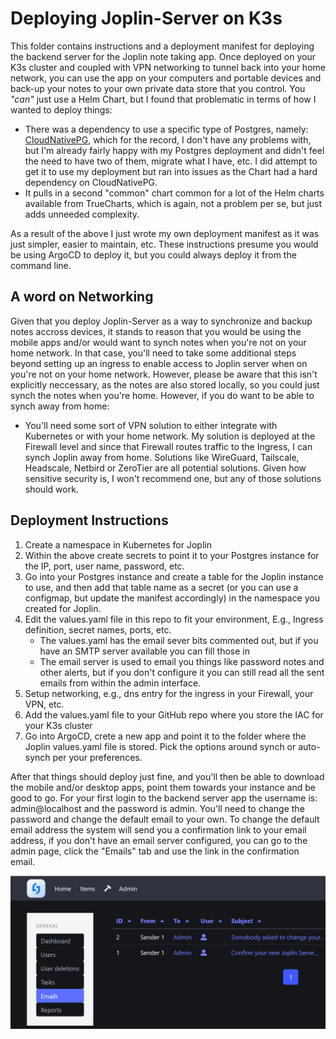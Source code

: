 # Deploying Joplin-Server on K3s

This folder contains instructions and a deployment manifest for deploying the backend server for the Joplin note taking app. Once deployed on your K3s cluster and coupled with VPN networking to tunnel back into your home network, you can use the app on your computers and portable devices and back-up your notes to your own private data store that you control. You *"can"* just use a Helm Chart, but I found that problematic in terms of how I wanted to deploy things:

* There was a dependency to use a specific type of Postgres, namely: [CloudNativePG](https://cloudnative-pg.io/), which for the record, I don't have any problems with, but I'm already fairly happy with my Postgres deployment and didn't feel the need to have two of them, migrate what I have, etc. I did attempt to get it to use my deployment but ran into issues as the Chart had a hard dependency on CloudNativePG.
* It pulls in a second "common" chart common for a lot of the Helm charts available from TrueCharts, which is again, not a problem per se, but just adds unneeded complexity. 

As a result of the above I just wrote my own deployment manifest as it was just simpler, easier to maintain, etc. These instructions presume you would be using ArgoCD to deploy it, but you could always deploy it from the command line. 

## A word on Networking

Given that you deploy Joplin-Server as a way to synchronize and backup notes accross devices, it stands to reason that you would be using the mobile apps and/or would want to synch notes when you're not on your home network. In that case, you'll need to take some additional steps beyond setting up an ingress to enable access to Joplin server when on you're not on your home network. However, please be aware that this isn't explicitly neccessary, as the notes are also stored locally, so you could just synch the notes when you're home. However, if you do want to be able to synch away from home:

* You'll need some sort of VPN solution to either integrate with Kubernetes or with your home network. My solution is deployed at the Firewall level and since that Firewall routes traffic to the Ingress, I can synch Joplin away from home. Solutions like WireGuard, Tailscale, Headscale, Netbird or ZeroTier are all potential solutions. Given how sensitive security is, I won't recommend one, but any of those solutions should work. 

## Deployment Instructions 

1) Create a namespace in Kubernetes for Joplin
2) Within the above create secrets to point it to your Postgres instance for the IP, port, user name, password, etc.
3) Go into your Postgres instance and create a table for the Joplin instance to use, and then add that table name as a secret (or you can use a configmap, but update the manifest accordingly) in the namespace you created for Joplin.
4) Edit the values.yaml file in this repo to fit your environment, E.g., Ingress definition, secret names, ports, etc. 
    * The values.yaml has the email sever bits commented out, but if you have an SMTP server available you can fill those in
    * The email server is used to email you things like password notes and other alerts, but if you don't configure it you can still read all the sent emails from within the admin interface.
5) Setup networking, e.g., dns entry for the ingress in your Firewall, your VPN, etc. 
6) Add the values.yaml file to your GitHub repo where you store the IAC for your K3s cluster
7) Go into ArgoCD, crete a new app and point it to the folder where the Joplin values.yaml file is stored. Pick the options around synch or auto-synch per your preferences. 

After that things should deploy just fine, and you'll then be able to download the mobile and/or desktop apps, point them towards your instance and be good to go. For your first login to the backend server app the username is: admin@localhost and the password is admin. You'll need to change the password and change the default email to your own. To change the default email address the system will send you a confirmation link to your email address, if you don't have an email server configured, you can go to the admin page, click the "Emails" tab and use the link in the confirmation email.

![Joplin Admin Page](../images/joplin_admin_page.png)